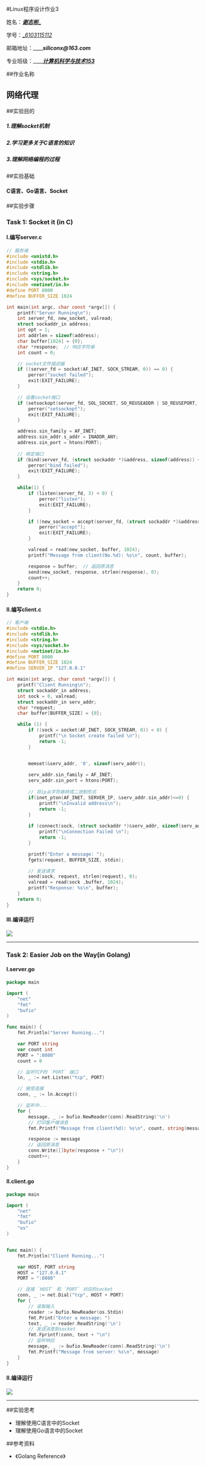 #Linux程序设计作业3

姓名：<u>___谢志彬____</u>
	
学号：<u>__6103115112_</u>

邮箱地址：_________siliconx@163.com_____

专业班级：_________<u>计算机科学与技术153</u>_____



##作业名称

## 网络代理



##实验目的

#####	1.理解socket机制

##### 	2.学习更多关于C语言的知识

##### 3.理解网络编程的过程



##实验基础

####	C语言、Go语言、Socket



##实验步骤

### Task 1: Socket it (in C)

#### I.编写server.c

```c
// 服务端
#include <unistd.h>
#include <stdio.h>
#include <stdlib.h>
#include <string.h>
#include <sys/socket.h>
#include <netinet/in.h>
#define PORT 8000
#define BUFFER_SIZE 1024

int main(int argc, char const *argv[]) {
    printf("Server Running\n");
    int server_fd, new_socket, valread;
    struct sockaddr_in address;
    int opt = 1;
    int addrlen = sizeof(address);
    char buffer[1024] = {0};
    char *response;  // 响应字符串
    int count = 0;

    // socket文件描述器
    if ((server_fd = socket(AF_INET, SOCK_STREAM, 0)) == 0) {
        perror("socket failed");
        exit(EXIT_FAILURE);
    }

    // 设置socket端口
    if (setsockopt(server_fd, SOL_SOCKET, SO_REUSEADDR | SO_REUSEPORT, &opt, sizeof(opt))) {
        perror("setsockopt");
        exit(EXIT_FAILURE);
    }

    address.sin_family = AF_INET;
    address.sin_addr.s_addr = INADDR_ANY;
    address.sin_port = htons(PORT);
      
    // 绑定端口
    if (bind(server_fd, (struct sockaddr *)&address, sizeof(address)) < 0) {
        perror("bind failed");
        exit(EXIT_FAILURE);
    }

    while(1) {
        if (listen(server_fd, 3) < 0) {
            perror("listen");
            exit(EXIT_FAILURE);
        }

        if ((new_socket = accept(server_fd, (struct sockaddr *)&address, (socklen_t*)&addrlen)) < 0) {
            perror("accept");
            exit(EXIT_FAILURE);
        }

        valread = read(new_socket, buffer, 1024);
        printf("Message from client(No.%d): %s\n", count, buffer);

        response = buffer;  // 返回原消息
        send(new_socket, response, strlen(response), 0);
        count++;
    }
    return 0;
}

```



#### II.编写client.c

```c
// 客户端
#include <stdio.h>
#include <stdlib.h>
#include <string.h>
#include <sys/socket.h>
#include <netinet/in.h>
#define PORT 8000
#define BUFFER_SIZE 1024
#define SERVER_IP "127.0.0.1"

int main(int argc, char const *argv[]) {
    printf("Client Running\n");
    struct sockaddr_in address;
    int sock = 0, valread;
    struct sockaddr_in serv_addr;
    char *request;
    char buffer[BUFFER_SIZE] = {0};

    while (1) {
        if ((sock = socket(AF_INET, SOCK_STREAM, 0)) < 0) {
            printf("\n Socket create failed \n");
            return -1;
        }


        memset(&serv_addr, '0', sizeof(serv_addr));
      
        serv_addr.sin_family = AF_INET;
        serv_addr.sin_port = htons(PORT);
          
        // 将ip从字符串转成二进制形式
        if(inet_pton(AF_INET, SERVER_IP, &serv_addr.sin_addr)<=0) {
            printf("\nInvalid address\n");
            return -1;
        }
      
        if (connect(sock, (struct sockaddr *)&serv_addr, sizeof(serv_addr)) < 0) {
            printf("\nConnection Failed \n");
            return -1;
        }

        printf("Enter a message: ");
        fgets(request, BUFFER_SIZE, stdin);

        // 发送请求
        send(sock, request, strlen(request), 0);
        valread = read(sock ,buffer, 1024);
        printf("Response: %s\n", buffer);
    }
    return 0;
}
```



#### III.编译运行

![](/home/siliconx/Pictures/Screenshot-from-2018-05-23-22-45-21.png)



***



### Task 2: Easier Job on the Way(in Golang)

#### I.server.go

```go
package main

import (
    "net"
    "fmt"
    "bufio"
)

func main() {
    fmt.Println("Server Running...")

    var PORT string
    var count int
    PORT = ":8080"
    count = 0

    // 监听TCP的 `PORT` 端口
    ln, _ := net.Listen("tcp", PORT)

    // 接受连接
    conn, _ := ln.Accept()

    // 监听中...
    for {
        message, _ := bufio.NewReader(conn).ReadString('\n')
        // 打印客户端消息
        fmt.Printf("Message from client(%d): %s\n", count, string(message))

        response := message
        // 返回原消息
        conn.Write([]byte(response + "\n"))
        count++;
    }
}
```



#### II.client.go

```go
package main

import (
    "net"
    "fmt"
    "bufio"
    "os"
)


func main() {
    fmt.Println("Client Running...")

    var HOST, PORT string
    HOST = "127.0.0.1"
    PORT = ":8080"

    // 连接 `HOST` 和 `PORT` 对应的socket
    conn, _ := net.Dial("tcp", HOST + PORT)
    for { 
        // 读取输入
        reader := bufio.NewReader(os.Stdin)
        fmt.Print("Enter a message: ")
        text, _ := reader.ReadString('\n')
        // 发送消息到socket
        fmt.Fprintf(conn, text + "\n")
        // 监听响应
        message, _ := bufio.NewReader(conn).ReadString('\n')
        fmt.Printf("Message from server: %s\n", message)
    }
}
```



#### II.编译运行

![](/home/siliconx/Pictures/Screenshot-from-2018-05-23-22-50-57.png)



***



##实验思考

 * 理解使用C语言中的Socket
 * 理解使用Go语言中的Socket



##参考资料

 * 《Golang Reference》


